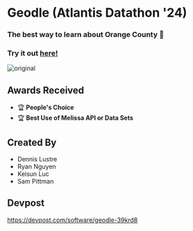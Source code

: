 # Geodle (Atlantis Datathon '24)

### The best way to learn about Orange County 🎯

### Try it out [here!](geodle-seven.vercel.app)

![original](https://github.com/dlustre/geodle/assets/83149801/3d0595bb-31f3-4482-b522-f5d87d9c2359)

## Awards Received

- 🏆 **People's Choice**
- 🏆 **Best Use of Melissa API or Data Sets**

## Created By

- Dennis Lustre
- Ryan Nguyen
- Keisun Luc
- Sam Pittman

## Devpost

https://devpost.com/software/geodle-39krd8
